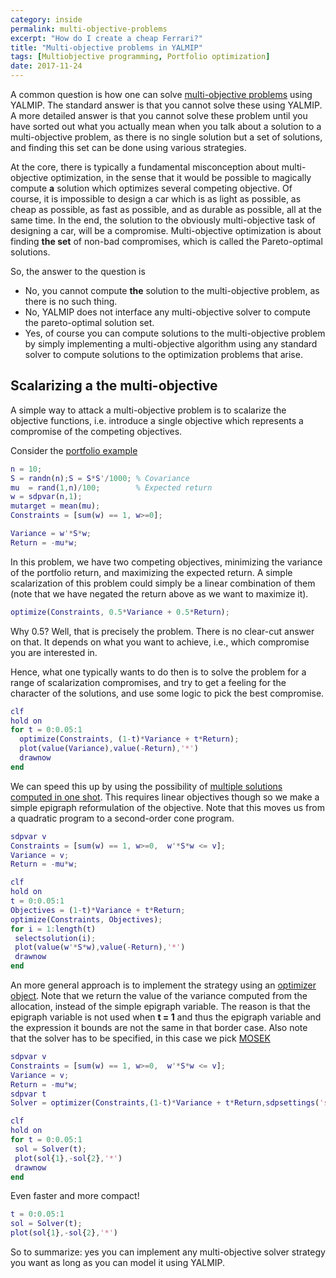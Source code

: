 ```yaml
---
category: inside
permalink: multi-objective-problems
excerpt: "How do I create a cheap Ferrari?"
title: "Multi-objective problems in YALMIP"
tags: [Multiobjective programming, Portfolio optimization]
date: 2017-11-24
---
```


A common question is how one can solve [multi-objective problems](https://en.wikipedia.org/wiki/Multi-objective_optimization) using YALMIP. The standard answer is that you cannot solve these using YALMIP. A more detailed answer is that you cannot solve these problem until you have sorted out what you actually mean when you talk about a solution to a multi-objective problem, as there is no single solution but a set of solutions, and finding this set can be done using various strategies.

At the core, there is typically a fundamental misconception about multi-objective optimization, in the sense that it would be possible to magically compute **a** solution which optimizes several competing objective. Of course, it is impossible to design a car which is as light as possible, as cheap as possible, as fast as possible, and as durable as possible, all at the same time. In the end, the solution to the obviously multi-objective task of designing a car, will be a compromise. Multi-objective optimization is about finding **the set** of non-bad compromises, which is called the Pareto-optimal solutions.

So, the answer to the question is

* No, you cannot compute **the** solution to the multi-objective problem, as there is no such thing.
* No, YALMIP does not interface any multi-objective solver to compute the pareto-optimal solution set.
* Yes, of course you can compute solutions to the multi-objective problem by simply implementing a multi-objective algorithm using any standard solver to compute solutions to the optimization problems that arise.

## Scalarizing a the multi-objective

A simple way to attack a multi-objective problem is to scalarize the objective functions, i.e. introduce a single objective which represents a compromise of the competing objectives. 

Consider the [portfolio example](/example/portfolio)

````matlab
n = 10;
S = randn(n);S = S*S'/1000; % Covariance
mu  = rand(1,n)/100;        % Expected return       
w = sdpvar(n,1);
mutarget = mean(mu);
Constraints = [sum(w) == 1, w>=0];

Variance = w'*S*w;
Return = -mu*w;
````

In this problem, we have two competing objectives, minimizing the variance of the portfolio return, and maximizing the expected return. A simple scalarization of this problem could simply be a linear combination of them (note that we have negated the return above as we want to maximize it).

````matlab
optimize(Constraints, 0.5*Variance + 0.5*Return);
````

Why 0.5? Well, that is precisely the problem. There is no clear-cut answer on that. It depends on what you want to achieve, i.e., which compromise you are interested in.

Hence, what one typically wants to do then is to solve the problem for a range of scalarization compromises, and try to get a feeling for the character of the solutions, and use some logic to pick the best compromise.

````matlab
clf
hold on
for t = 0:0.05:1
  optimize(Constraints, (1-t)*Variance + t*Return);
  plot(value(Variance),value(-Return),'*')
  drawnow
end
````

We can speed this up by using the possibility of [multiple solutions computed in one shot](/multiplesolutions). This requires linear objectives though so we make a simple epigraph reformulation of the objective. Note that this moves us from a quadratic program to a second-order cone program. 

````matlab
sdpvar v
Constraints = [sum(w) == 1, w>=0,  w'*S*w <= v];
Variance = v;
Return = -mu*w;

clf
hold on
t = 0:0.05:1
Objectives = (1-t)*Variance + t*Return;
optimize(Constraints, Objectives);
for i = 1:length(t)
 selectsolution(i);
 plot(value(w'*S*w),value(-Return),'*')
 drawnow
end
````

An more general approach is to implement the strategy using an [optimizer object](/comands/optimizer). Note that we return the value of the variance computed from the allocation, instead of the simple epigraph variable. The reason is that the epigraph variable is not used when **t = 1** and thus the epigraph variable and the expression it bounds are not the same in that border case. Also note that the solver has to be specified, in this case we pick [MOSEK](/solvers/mosek)

````matlab
sdpvar v
Constraints = [sum(w) == 1, w>=0,  w'*S*w <= v];
Variance = v;
Return = -mu*w;
sdpvar t
Solver = optimizer(Constraints,(1-t)*Variance + t*Return,sdpsettings('solver','mosek'),t,{w'*S*w,Return})

clf
hold on
for t = 0:0.05:1
 sol = Solver(t);
 plot(sol{1},-sol{2},'*')
 drawnow
end
````

Even faster and more compact!

````matlab
t = 0:0.05:1
sol = Solver(t);
plot(sol{1},-sol{2},'*')  
````

So to summarize: yes you can implement any multi-objective solver strategy you want as long as you can model it using YALMIP.
